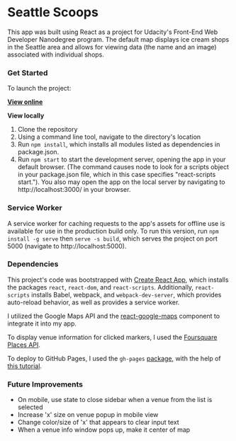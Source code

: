 Seattle Scoops
======

This app was built using React as a project for Udacity's Front-End Web Developer Nanodegree program. The default map displays ice cream shops in the Seattle area and allows for viewing data (the name and an image) associated with individual shops.

### Get Started

To launch the project:

**[View online](https://nataliecardot.com/seattle-scoops/)**

**View locally**
1. Clone the repository
2. Using a command line tool, navigate to the directory's location
3. Run `npm install`, which installs all modules listed as dependencies in package.json.
4. Run `npm start` to start the development server, opening the app in your default browser. (The command causes node to look for a scripts object in your package.json file, which in this case specifies "react-scripts start."). You also may open the app on the local server by navigating to http://localhost:3000/ in your browser.

### Service Worker

A service worker for caching requests to the app's assets for offline use is available for use in the production build only. To run this version, run `npm install -g serve` then `serve -s build`, which serves the project on port 5000 (navigate to http://localhost:5000).

### Dependencies

This project's code was bootstrapped with [Create React App](https://github.com/facebookincubator/create-react-app), which installs the packages `react`, `react-dom`, and `react-scripts`. Additionally, `react-scripts` installs Babel, webpack, and `webpack-dev-server`, which provides auto-reload behavior, as well as provides a service worker.

I utilized the Google Maps API and the [react-google-maps](https://github.com/tomchentw/react-google-maps) component to integrate it into my app.

To display venue information for clicked markers, I used the [Foursquare Places API](https://developer.foursquare.com/places-api).

To deploy to GitHub Pages, I used the `gh-pages` [package](https://www.npmjs.com/package/gh-pages), with the help of [this tutorial](https://codeburst.io/deploy-react-to-github-pages-to-create-an-amazing-website-42d8b09cd4d).

### Future Improvements

* On mobile, use state to close sidebar when a venue from the list is selected
* Increase 'x' size on venue popup in mobile view
* Change color/size of 'x' that appears to clear input text
* When a venue info window pops up, make it center of map

